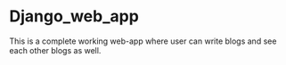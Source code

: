 # Django_web_app

This is a complete working web-app where user can write blogs and see each other blogs as well.
